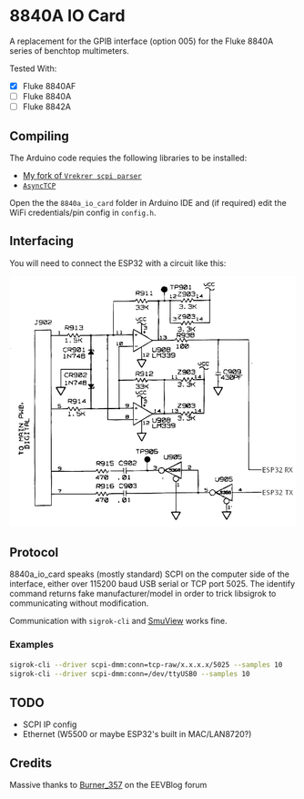 # 8840A IO Card

A replacement for the GPIB interface (option 005) for the Fluke 8840A series of benchtop multimeters.

Tested With:

- [x] Fluke 8840AF
- [ ] Fluke 8840A
- [ ] Fluke 8842A

## Compiling

The Arduino code requies the following libraries to be installed:

- [My fork of `Vrekrer scpi parser`](https://github.com/Xerbo/Vrekrer_scpi_parser/)
- [`AsyncTCP`](https://github.com/me-no-dev/AsyncTCP)

Open the the `8840a_io_card` folder in Arduino IDE and (if required) edit the WiFi credentials/pin config in `config.h`.

## Interfacing

You will need to connect the ESP32 with a circuit like this:

![Interface Schematic](wiring.png)

## Protocol

8840a_io_card speaks (mostly standard) SCPI on the computer side of the interface, either over 115200 baud USB serial or TCP port 5025. The identify command returns fake manufacturer/model in order to trick libsigrok to communicating without modification.

Communication with `sigrok-cli` and [SmuView](https://github.com/knarfS/smuview) works fine.

### Examples

```sh
sigrok-cli --driver scpi-dmm:conn=tcp-raw/x.x.x.x/5025 --samples 10
sigrok-cli --driver scpi-dmm:conn=/dev/ttyUSB0 --samples 10
```

## TODO

- SCPI IP config
- Ethernet (W5500 or maybe ESP32's built in MAC/LAN8720?)

## Credits

Massive thanks to [Burner_357](https://www.eevblog.com/forum/projects/fluke8840a-ieee-488-redesign-(ethernet-replacement-for-gpib-option-05)/) on the EEVBlog forum
